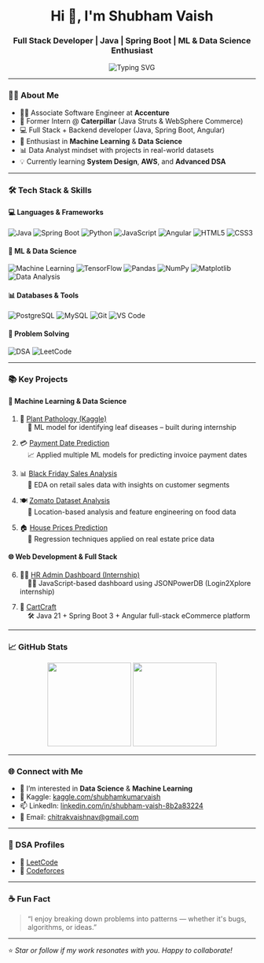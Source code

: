 <h1 align="center">Hi 👋, I'm Shubham Vaish</h1>
<h3 align="center">Full Stack Developer | Java | Spring Boot | ML & Data Science Enthusiast</h3>

<p align="center">
  <img src="https://readme-typing-svg.herokuapp.com?font=Fira+Code&pause=1000&center=true&vCenter=true&width=435&lines=Full+Stack+Java+Developer;Machine+Learning+%7C+Data+Science+Learner;Loves+Clean+Code+%26+DSA+Challenges" alt="Typing SVG" />
</p>

---

### 👨‍💻 About Me

- 🧑‍💼 Associate Software Engineer at **Accenture**
- 🧪 Former Intern @ **Caterpillar** (Java Struts & WebSphere Commerce)
- 💻 Full Stack + Backend developer (Java, Spring Boot, Angular)
- 🤖 Enthusiast in **Machine Learning** & **Data Science**
- 📊 Data Analyst mindset with projects in real-world datasets
- 💡 Currently learning **System Design**, **AWS**, and **Advanced DSA**

---

### 🛠️ Tech Stack & Skills

#### 💻 Languages & Frameworks  
![Java](https://img.shields.io/badge/Java-%23150458.svg?style=flat&logo=openjdk&logoColor=white)
![Spring Boot](https://img.shields.io/badge/Spring_Boot-%236DB33F.svg?style=flat&logo=spring-boot&logoColor=white)
![Python](https://img.shields.io/badge/Python-%233776AB.svg?style=flat&logo=python&logoColor=white)
![JavaScript](https://img.shields.io/badge/JavaScript-%23F7DF1E.svg?style=flat&logo=javascript&logoColor=black)
![Angular](https://img.shields.io/badge/Angular-%23DD0031.svg?style=flat&logo=angular&logoColor=white)
![HTML5](https://img.shields.io/badge/HTML5-%23E34F26.svg?style=flat&logo=html5&logoColor=white)
![CSS3](https://img.shields.io/badge/CSS3-%231572B6.svg?style=flat&logo=css3&logoColor=white)

#### 🧠 ML & Data Science  
![Machine Learning](https://img.shields.io/badge/Machine%20Learning-%23FF6F00.svg?style=flat&logo=python&logoColor=white)
![TensorFlow](https://img.shields.io/badge/TensorFlow-%23FF6F00.svg?style=flat&logo=tensorflow&logoColor=white)
![Pandas](https://img.shields.io/badge/Pandas-%23150458.svg?style=flat&logo=pandas&logoColor=white)
![NumPy](https://img.shields.io/badge/Numpy-%23013243.svg?style=flat&logo=numpy&logoColor=white)
![Matplotlib](https://img.shields.io/badge/Matplotlib-3776AB?style=flat&logo=python&logoColor=white)
![Data Analysis](https://img.shields.io/badge/Data%20Analysis-%23007ACC.svg?style=flat&logo=databricks&logoColor=white)

#### 📊 Databases & Tools  
![PostgreSQL](https://img.shields.io/badge/PostgreSQL-%23316192.svg?style=flat&logo=postgresql&logoColor=white)
![MySQL](https://img.shields.io/badge/MySQL-%2300f.svg?style=flat&logo=mysql&logoColor=white)
![Git](https://img.shields.io/badge/Git-%23F05033.svg?style=flat&logo=git&logoColor=white)
![VS Code](https://img.shields.io/badge/VS%20Code-%23007ACC.svg?style=flat&logo=visual-studio-code&logoColor=white)

#### 🧮 Problem Solving  
![DSA](https://img.shields.io/badge/Data%20Structures%20%26%20Algorithms-%23007ACC.svg?style=flat&logo=codingame&logoColor=white)
![LeetCode](https://img.shields.io/badge/LeetCode-%23FFA116.svg?style=flat&logo=leetcode&logoColor=black)

---

### 📚 Key Projects

#### 🚀 Machine Learning & Data Science

1. 🔬 [Plant Pathology (Kaggle)](https://github.com/Chitrak07/PlantPathology)  
   &nbsp;&nbsp;&nbsp;&nbsp;🧠 ML model for identifying leaf diseases – built during internship

2. 💳 [Payment Date Prediction](https://github.com/Chitrak07/payment-date)  
   &nbsp;&nbsp;&nbsp;&nbsp;📈 Applied multiple ML models for predicting invoice payment dates

3. 📊 [Black Friday Sales Analysis](https://github.com/Chitrak07/Black-Friday)  
   &nbsp;&nbsp;&nbsp;&nbsp;🔎 EDA on retail sales data with insights on customer segments

4. 🍽️ [Zomato Dataset Analysis](https://github.com/Chitrak07/Zomato-DataSet-Analysis)  
   &nbsp;&nbsp;&nbsp;&nbsp;📍 Location-based analysis and feature engineering on food data

5. 🏠 [House Prices Prediction](https://github.com/Chitrak07/House-Prices---Advanced-Regression-Techniques)  
   &nbsp;&nbsp;&nbsp;&nbsp;📐 Regression techniques applied on real estate price data

#### 🌐 Web Development & Full Stack

6. 👨‍💼 [HR Admin Dashboard (Internship)](https://github.com/Chitrak07/Login2exploreInternship/tree/main/HRAdminDashboard)  
   &nbsp;&nbsp;&nbsp;&nbsp;🧑‍💻 JavaScript-based dashboard using JSONPowerDB (Login2Xplore internship)

7. 🛒 [CartCraft](https://github.com/Chitrak07/cartcraft)  
   &nbsp;&nbsp;&nbsp;&nbsp;🛠️ Java 21 + Spring Boot 3 + Angular full-stack eCommerce platform

---

### 📈 GitHub Stats

<p align="center">
  <img src="https://github-readme-stats.vercel.app/api?username=Chitrak07&show_icons=true&theme=tokyonight" height="170" />
  <img src="https://github-readme-stats.vercel.app/api/top-langs/?username=Chitrak07&layout=compact&theme=tokyonight" height="170"/>
</p>

---

### 🌐 Connect with Me

- 👀 I’m interested in **Data Science** & **Machine Learning**
- 📘 Kaggle: [kaggle.com/shubhamkumarvaish](https://www.kaggle.com/shubhamkumarvaish)
- 📫 LinkedIn: [linkedin.com/in/shubham-vaish-8b2a83224](https://www.linkedin.com/in/shubham-vaish-8b2a83224/)
- 📧 Email: [chitrakvaishnav@gmail.com](mailto:vaishshubham07@gmail.com)

---

### 🧩 DSA Profiles

- 🔗 [LeetCode](https://leetcode.com/Chitrak07)
- 🔗 [Codeforces](https://codeforces.com/profile/Chitrak07)

---

### ☕ Fun Fact

> “I enjoy breaking down problems into patterns — whether it's bugs, algorithms, or ideas.”

---

⭐ *Star or follow if my work resonates with you. Happy to collaborate!*
